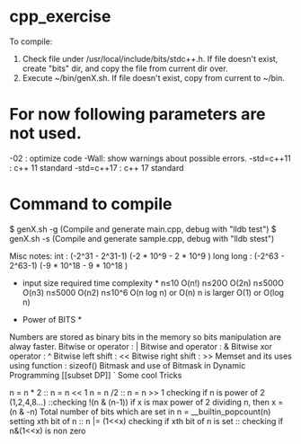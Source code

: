 # cpp_exercise

To compile:
1. Check file under /usr/local/include/bits/stdc++.h. If file doesn't exist, create "bits" dir,
and copy the file from current dir over.
2. Execute ~/bin/genX.sh. If file doesn't exist, copy from current to ~/bin.

# For now following parameters are not used.
-02 : optimize code
-Wall: show warnings about possible errors.
-std=c++11 : c++ 11 standard
-std=c++17 : c++ 17 standard

# Command to compile
$ genX.sh -g (Compile and generate main.cpp, debug with "lldb test")
$ genX.sh -s (Compile and generate sample.cpp, debug with "lldb stest")

Misc notes:
int : (-2^31 - 2^31-1) (-2 * 10^9 - 2 * 10^9 )
long long : (-2^63 - 2^63-1) (-9 * 10^18 - 9 * 10^18 )

* input size                        required time complexity *
n≤10                                O(n!)
n≤20O                               O(2n)
n≤500O                              O(n3)
n≤5000                              O(n2)
n≤10^6                              O(n log n) or O(n)
n is larger                         O(1) or O(log n)

* Power of BITS *

Numbers are stored as binary bits in the memory so bits manipulation are alway faster.
Bitwise or operator     : |
Bitwise and operator    : &
Bitwise xor operator    : ^
Bitwise left shift      : <<
Bitwise right shift     : >>
Memset and its uses using function : sizeof()
Bitmask and use of Bitmask in Dynamic Programming [[subset DP]]
`
Some cool Tricks

n = n * 2 :: n = n << 1
n = n /2  :: n = n >> 1
checking if n is power of 2 (1,2,4,8…) ::checking !(n & (n-1))
if x is max power of 2 dividing n, then x = (n & -n)
Total number of bits which are set in n = __builtin_popcount(n)
setting xth bit of n  :: n |= (1<<x)
checking if xth bit of n is set :: checking if  n&(1<<x) is non zero
